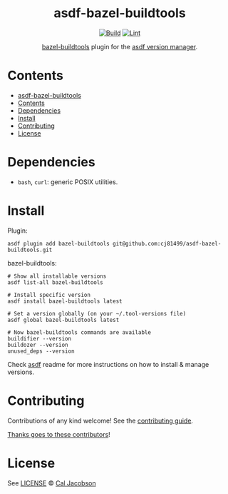 <div align="center">

# asdf-bazel-buildtools

[![Build](https://github.com/cj81499/asdf-bazel-buildtools/actions/workflows/build.yml/badge.svg)](https://github.com/cj81499/asdf-bazel-buildtools/actions/workflows/build.yml) [![Lint](https://github.com/cj81499/asdf-bazel-buildtools/actions/workflows/lint.yml/badge.svg)](https://github.com/cj81499/asdf-bazel-buildtools/actions/workflows/lint.yml)

[bazel-buildtools](https://github.com/cj81499/asdf-bazel-buildtools) plugin for the [asdf version manager](https://asdf-vm.com).

</div>

# Contents

- [asdf-bazel-buildtools](#asdf-bazel-buildtools)
- [Contents](#contents)
- [Dependencies](#dependencies)
- [Install](#install)
- [Contributing](#contributing)
- [License](#license)

# Dependencies

- `bash`, `curl`: generic POSIX utilities.

# Install

Plugin:

```shell
asdf plugin add bazel-buildtools git@github.com:cj81499/asdf-bazel-buildtools.git
```

bazel-buildtools:

```shell
# Show all installable versions
asdf list-all bazel-buildtools

# Install specific version
asdf install bazel-buildtools latest

# Set a version globally (on your ~/.tool-versions file)
asdf global bazel-buildtools latest

# Now bazel-buildtools commands are available
buildifier --version
buildozer --version
unused_deps --version
```

Check [asdf](https://github.com/asdf-vm/asdf) readme for more instructions on how to
install & manage versions.

# Contributing

Contributions of any kind welcome! See the [contributing guide](contributing.md).

[Thanks goes to these contributors](https://github.com/cj81499/asdf-bazel-buildtools/graphs/contributors)!

# License

See [LICENSE](LICENSE) © [Cal Jacobson](https://github.com/cj81499/)
